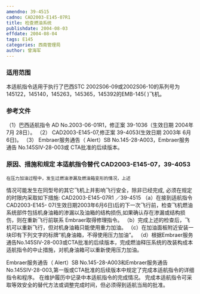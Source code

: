 ```yaml
---
amendno: 39-4515
cadno: CAD2003-E145-07R1
title: 检查燃油系统
publishdate: 2004-08-03
effdate: 2004-08-04
tags: E145
categories: 西南管理局
author: 曾海军
---
```


### 适用范围 
本适航指令适用于执行了巴西STC 2002S06-09或2002S06-10的系列号为145122，145140，145263，145365，145392的EMB-145( )飞机。

<!--more-->
### 参考文件
（1）巴西适航指令 AD No.2003-06-01R1，修正案 39-1036（生效日期 2004年 7月 28日）。
（2） CAD2003-E145-07,修正案 39-4053(生效日期 2003年 6月 6日)。
（3） Embraer服务通告（ Alert）SB No.145-28-A003，Embraer服务通告 No.145SIV-28-003或 CTA批准的后续版本。

### 原因、措施和规定 本适航指令替代 CAD2003-E145-07，39-4053 
    在压力加油过程中，发生过燃油渗漏及燃油箱变形的情况，上述
情况可能发生在同型号的其它飞机上并影响飞行安全，除非已经完成,
必须在规定的时限内采取如下措施: 
       CAD2003-E145-07R1  ／39-4515 
（a）在接到适航指令CAD2003-E145- 07(生效日期2003年6月6日)后的下一次飞行前，检查飞机燃油系统部件包括机身油箱的渗漏以及油箱的结构损伤,如果确认存在渗漏或结构损伤，则在重新飞行前联系 Embraer取得修理指令。 
（b）完成上述的检查后，飞机可以重新飞行，但对机身油箱只能使用重力加油。 
（c）在加油面板附近安装一块印有下列文字的标牌“机身油箱，不得使用压力加油”。 
（d）根据Embraer服务通告No.145SIV-28-003或CTA批准的后续版本，完成燃油释压系统的改装构成本适航指令的中止措施，对机身油箱可以重新使用压力加油。 

Embraer服务通告（ Alert）SB No.145-28-A003和Embraer服务通告No.145SIV-28-003,第一版或CTA批准的后续版本中规定了完成本适航指令的详细指令和程序。 
在维护履历中记录中本适航指令的完成情况。 完成本适航指令可采取等效安全的替代方法或调整完成时间，但必须得到适航当局的批准。 
